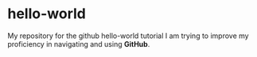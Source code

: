 # hello-world
My repository for the github hello-world tutorial
I am trying to improve my proficiency in navigating and using **GitHub**.
